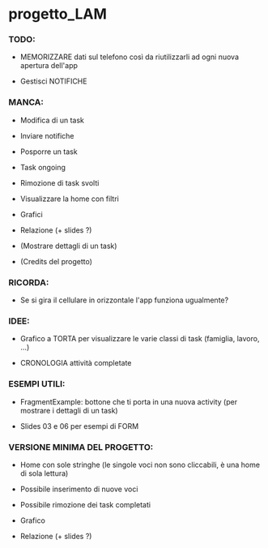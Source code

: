 # progetto_LAM



### TODO:

- MEMORIZZARE dati sul telefono così da riutilizzarli ad ogni nuova apertura dell'app

- Gestisci NOTIFICHE



### MANCA:

- Modifica di un task

- Inviare notifiche

- Posporre un task

- Task ongoing

- Rimozione di task svolti

- Visualizzare la home con filtri

- Grafici

- Relazione (+ slides ?)

- (Mostrare dettagli di un task)

- (Credits del progetto)



### RICORDA:

- Se si gira il cellulare in orizzontale l'app funziona ugualmente?



### IDEE:

- Grafico a TORTA per visualizzare le varie classi di task (famiglia, lavoro, ...)

- CRONOLOGIA attività completate



### ESEMPI UTILI:

- FragmentExample: bottone che ti porta in una nuova activity (per mostrare i dettagli di un task)

- Slides 03 e 06 per esempi di FORM



### VERSIONE MINIMA DEL PROGETTO:

- Home con sole stringhe (le singole voci non sono cliccabili, è una home di sola lettura)

- Possibile inserimento di nuove voci

- Possibile rimozione dei task completati

- Grafico

- Relazione (+ slides ?)
